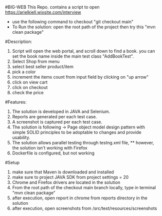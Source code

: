 #BIG-WEB
This Repo. contains a script to open https://arielkiell.wixsite.com/interview

* use the following command to checkout "git checkout main"
* To Run the solution: open the root path of the project then try this "mvn clean package"

#Description:
1. Script will open the web portal, and scroll down to find a book. you can set the book name inside the main test class "AddBookTest".
2. Select Shop from menu
3. select best seller product/item
4. pick a color
5. increment the items count from input field by clicking on "up arrow"
6. click on view cart 
7. click on checkout
8. check the price

#Features:
1. The solution is developed in JAVA and Selenium.
2. Reports are generated per each test case.
3. A screenshot is captured per each test case.
4. The solution is following -> Page object model design pattern with simple SOLID principles to be adoptable to changes and provide usability.
5. The solution allows parallel testing through testng.xml file, ** however, the solution isn't working with Firefox
6. Dockerfile is configured, but not working

#Setup
1. make sure that Maven is downloaded and installed
2. make sure to project JAVA SDK from project settings = 20
3. Chrome and Firefox drivers are located in the solution
4. From the root path of the checkout main branch locally, type in terminal "mvn clean package"
5. after execution, open report in chrome from reports directory in the solution
6. after execution, open screenshots from /src/test/resources/screenshots
   
